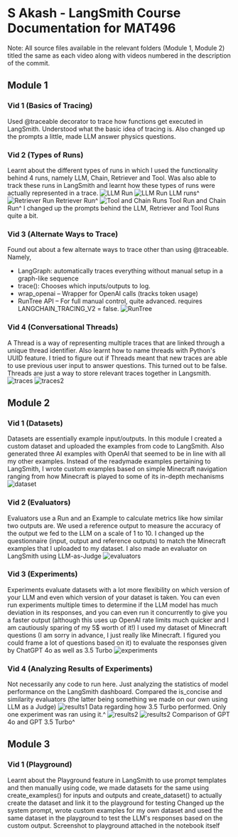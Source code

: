 # S Akash - LangSmith Course Documentation for MAT496
Note: All source files available in the relevant folders (Module 1, Module 2) titled the same as each video along with videos numbered in the description of the commit.
## Module 1
### Vid 1 (Basics of Tracing)
Used @traceable decorator to trace how functions get executed in LangSmith. Understood what the basic idea of tracing is. 
Also changed up the prompts a little, made LLM answer physics questions. 
### Vid 2 (Types of Runs)
Learnt about the different types of runs in which I used the functionality behind 4 runs, namely LLM, Chain, Retriever and Tool. Was also able to track these runs in LangSmith and learnt how these types of runs were actually represented in a trace. 
![LLM Run](https://i.gyazo.com/dc261feadb1ae3e3707f49e2daeb0332.png)
![LLM Run](https://i.gyazo.com/86230112373f2c5bbf3a13286c95a63e.png)
LLM runs^
![Retriever Run](https://i.gyazo.com/4a2725eaa0ff01c9ed25329b907c8cdc.png)
Retriever Run^
![Tool and Chain Runs](https://i.gyazo.com/31ee29036534e2dd652e6322d605b9d1.png)
Tool Run and Chain Run^
I changed up the prompts behind the LLM, Retriever and Tool Runs quite a bit.

### Vid 3 (Alternate Ways to Trace)
Found out about a few alternate ways to trace other than using @traceable. Namely,
- LangGraph: automatically traces everything without manual setup in a graph-like sequence
- trace(): Chooses which inputs/outputs to log.
- wrap_openai – Wrapper for OpenAI calls (tracks token usage)
- RunTree API – For full manual control, quite advanced. requires LANGCHAIN_TRACING_V2 = false.
![RunTree](https://i.gyazo.com/8df3b6105fb98d599ce41e624904de9f.png)

### Vid 4 (Conversational Threads)
A Thread is a way of representing multiple traces that are linked through a unique thread identifier. Also learnt how to name threads with Python's UUID feature.
I tried to figure out if Threads meant that new traces are able to use previous user input to answer questions. This turned out to be false. Threads are just a way to store relevant traces together in Langsmith.
![traces](https://i.gyazo.com/c73681441f7bfdde7c470edc13afa115.png)
![traces2](https://i.gyazo.com/59f8c8e47868d6eab2a77435634ae694.png)

## Module 2
### Vid 1 (Datasets)
Datasets are essentially example input/outputs. In this module I created a custom dataset and uploaded the examples from code to LangSmith. Also generated three AI examples with OpenAI that seemed to be in line with all my other examples. 
Instead of the readymade examples pertaining to LangSmith, I wrote custom examples based on simple Minecraft navigation ranging from how Minecraft is played to some of its in-depth mechanisms
![dataset](https://i.gyazo.com/c2af697e03ac760c550e9029e69356e9.png)

### Vid 2 (Evaluators)
Evaluators use a Run and an Example to calculate metrics like how similar two outputs are. We used a reference output to measure the accuracy of the output we fed to the LLM on a scale of 1 to 10.
I changed up the questionnaire (input, output and reference outputs) to match the Minecraft examples that I uploaded to my dataset. I also made an evaluator on LangSmith using LLM-as-Judge
![evaluators](https://i.gyazo.com/dbff230f28afaf277577ffac1b36d86b.png)

### Vid 3 (Experiments)
Experiments evaluate datasets with a lot more flexibility on which version of your LLM and even which version of your dataset is taken. 
You can even run experiments multiple times to determine if the LLM model has much deviation in its responses, and you can even run it concurrently to give you a faster output (although this uses up OpenAI rate limits much quicker and I am cautiously sparing of my 5$ worth of it!)
I used my dataset of Minecraft questions (I am sorry in advance, I just really like Minecraft. I figured you could frame a lot of questions based on it) to evaluate the responses given by ChatGPT 4o as well as 3.5 Turbo
![experiments](https://i.gyazo.com/e41e10f2c3129a064a165d7a19bfa9ca.png)

### Vid 4 (Analyzing Results of Experiments)
Not necessarily any code to run here. Just analyzing the statistics of model performance on the LangSmith dashboard. Compared the is_concise and similarity evaluators (the latter being something we made on our own using LLM as a Judge)
![results1](https://i.gyazo.com/7cc82daae91e306a802a5cf114529c42.png)
Data regarding how 3.5 Turbo performed. Only one experiment was ran using it.^
![results2](https://i.gyazo.com/5bf2b2cc6bdaf96986a84a96f6144bc5.png)
![results2](https://i.gyazo.com/03ca8c727a81ef84b0ff66fa2735ed95.png)
Comparison of GPT 4o and GPT 3.5 Turbo^

## Module 3
### Vid 1 (Playground)
Learnt about the Playground feature in LangSmith to use prompt templates and then manually using code, we made datasets for the same using create_examples() for inputs and outputs and create_dataset() to actually create the dataset and link it to the playground for testing
Changed up the system prompt, wrote custom examples for my own dataset and used the same dataset in the playground to test the LLM's responses based on the custom output. Screenshot to playground attached in the notebook itself
